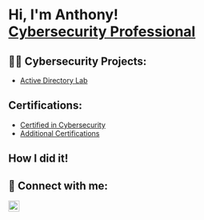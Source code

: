 <h1>Hi, I'm Anthony!</a><br> <a href="https://www.linkedin.com/in/anthony-f-89a14025b">Cybersecurity Professional</a></br>

<h2>👨‍💻 Cybersecurity Projects:</h2>

  - [Active Directory Lab](https://github.com/Fr33ze0910/ActiveDirectoryLab)

<h2>Certifications:</h2>

  - [Certified in Cybersecurity](https://i.imgur.com/RZANf3v.png)
  - [Additional Certifications]()
    
<h2>How I did it!</h2>


<h2> 🤳 Connect with me:</h2>

[<img align="left" alt="AnthonyFriesner | LinkedIn" width="22px" src="https://cdn.jsdelivr.net/npm/simple-icons@v3/icons/linkedin.svg" />][linkedin]

[linkedin]: https://www.linkedin.com/in/anthony-f-89a14025b
